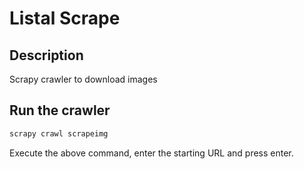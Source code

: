 # Listal Scrape

## Description

Scrapy crawler to download images

## Run the crawler

```bash
scrapy crawl scrapeimg
```

Execute the above command, enter the starting URL and press enter.